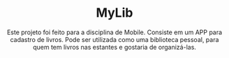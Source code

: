 <h1 align="center">MyLib</h1>

<p align="center">Este projeto foi feito para a disciplina de Mobile. Consiste em um APP para cadastro de livros. Pode ser utilizada como uma biblioteca pessoal, para quem tem livros nas estantes e gostaria de organizá-las. </p>
 
 
 
 
